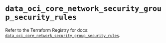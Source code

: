 # `data_oci_core_network_security_group_security_rules`

Refer to the Terraform Registry for docs: [`data_oci_core_network_security_group_security_rules`](https://registry.terraform.io/providers/hashicorp/oci/7.19.0/docs/data-sources/core_network_security_group_security_rules).
